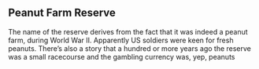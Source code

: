 ## Peanut Farm Reserve

The name of the reserve derives from the fact that it was indeed a peanut farm, during World War II. Apparently US soldiers were keen for fresh peanuts. There’s also a story that a hundred or more years ago the reserve was a small racecourse and the gambling currency was, yep, peanuts
